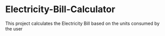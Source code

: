 # Electricity-Bill-Calculator
This project calculates the Electricity Bill based on the units consumed by the user
